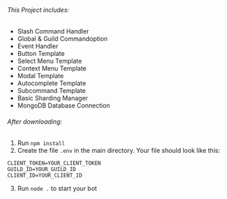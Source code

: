 ###### This Project includes:
- Slash Command Handler
- Global & Guild Commandoption
- Event Handler
- Button Template
- Select Menu Template
- Context Menu Template
- Modal Template
- Autocomplete Template
- Subcommand Template
- Basic Sharding Manager
- MongoDB Database Connection

###### After downloading:
1. Run `npm install`
2. Create the file `.env` in the main directory.
Your file should look like this:
```
CLIENT_TOKEN=YOUR_CLIENT_TOKEN
GUILD_ID=YOUR_GUILD_ID
CLIENT_ID=YOUR_CLIENT_ID
```
3. Run `node .` to start your bot
